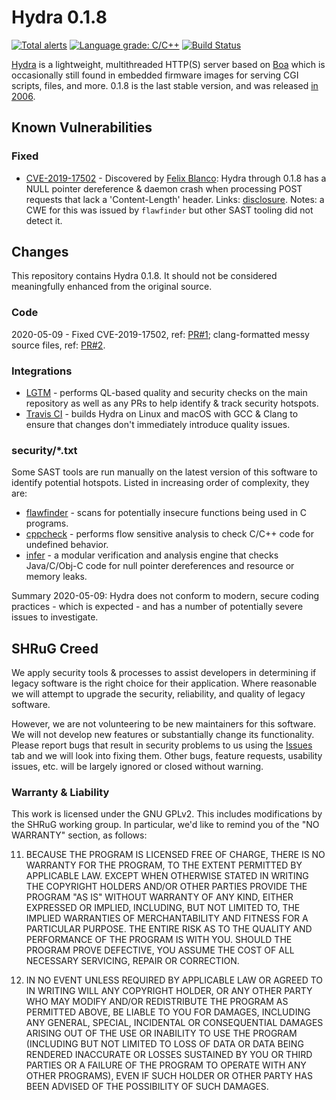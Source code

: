 # Hydra 0.1.8
[![Total alerts](https://img.shields.io/lgtm/alerts/g/shrugly/hydra-0.1.8.svg?logo=lgtm&logoWidth=18)](https://lgtm.com/projects/g/shrugly/hydra-0.1.8/alerts/)
[![Language grade: C/C++](https://img.shields.io/lgtm/grade/cpp/g/shrugly/hydra-0.1.8.svg?logo=lgtm&logoWidth=18)](https://lgtm.com/projects/g/shrugly/hydra-0.1.8/context:cpp)
[![Build Status](https://travis-ci.org/shrugly/hydra-0.1.8.svg?branch=master)](https://travis-ci.org/shrugly/hydra-0.1.8)

[Hydra](http://hydra.hellug.gr/) is a lightweight, multithreaded HTTP(S) server based on [Boa](https://github.com/shrugly/boa-0.94.13) which is occasionally still found in embedded firmware images for serving CGI scripts, files, and more. 0.1.8 is the last stable version, and was released [in 2006](http://hydra.hellug.gr/download/).

## Known Vulnerabilities

### Fixed
- [CVE-2019-17502](https://www.cvedetails.com/cve/CVE-2019-17502/) - Discovered by [Felix Blanco](https://github.com/fxb6476): Hydra through 0.1.8 has a NULL pointer dereference & daemon crash when processing POST requests that lack a 'Content-Length' header. Links: [disclosure](https://gist.github.com/fxb6476/0b9883a88ff2ca40de46a8469834e16c). Notes: a CWE for this was issued by `flawfinder` but other SAST tooling did not detect it.

## Changes

This repository contains Hydra 0.1.8. It should not be considered meaningfully enhanced from the original source.

### Code

2020-05-09 - Fixed CVE-2019-17502, ref: [PR#1](https://github.com/shrugly/hydra-0.1.8/pull/1); clang-formatted messy source files, ref: [PR#2](https://github.com/shrugly/hydra-0.1.8/pull/2).

### Integrations

- [LGTM](https://lgtm.com/) - performs QL-based quality and security checks on the main repository as well as any PRs to help identify & track security hotspots.
- [Travis CI](https://travis-ci.org/) - builds Hydra on Linux and macOS with GCC & Clang to ensure that changes don't immediately introduce quality issues.

### security/*.txt

Some SAST tools are run manually on the latest version of this software to identify potential hotspots. Listed in increasing order of complexity, they are:
* [flawfinder](https://dwheeler.com/flawfinder/) - scans for potentially insecure functions being used in C programs.
* [cppcheck](http://cppcheck.sourceforge.net/) - performs flow sensitive analysis to check C/C++ code for undefined behavior.
* [infer](https://fbinfer.com/) - a modular verification and analysis engine that checks Java/C/Obj-C code for null pointer dereferences and resource or memory leaks.

Summary 2020-05-09: Hydra does not conform to modern, secure coding practices - which is expected - and has a number of potentially severe issues to investigate.

## SHRuG Creed

We apply security tools & processes to assist developers in determining if legacy software is the right choice for their application. Where reasonable we will attempt to upgrade the security, reliability, and quality of legacy software.

However, we are not volunteering to be new maintainers for this software. We will not develop new features or substantially change its functionality. Please report bugs that result in security problems to us using the [Issues](https://github.com/shrugly/hydra-0.1.8/issues) tab and we will look into fixing them. Other bugs, feature requests, usability issues, etc. will be largely ignored or closed without warning.

### Warranty & Liability

This work is licensed under the GNU GPLv2. This includes modifications by the SHRuG working group. In particular, we'd like to remind you of the "NO WARRANTY" section, as follows:

11. BECAUSE THE PROGRAM IS LICENSED FREE OF CHARGE, THERE IS NO WARRANTY FOR THE PROGRAM, TO THE EXTENT PERMITTED BY APPLICABLE LAW. EXCEPT WHEN OTHERWISE STATED IN WRITING THE COPYRIGHT HOLDERS AND/OR OTHER PARTIES PROVIDE THE PROGRAM "AS IS" WITHOUT WARRANTY OF ANY KIND, EITHER EXPRESSED OR IMPLIED, INCLUDING, BUT NOT LIMITED TO, THE IMPLIED WARRANTIES OF MERCHANTABILITY AND FITNESS FOR A PARTICULAR PURPOSE. THE ENTIRE RISK AS TO THE QUALITY AND PERFORMANCE OF THE PROGRAM IS WITH YOU. SHOULD THE PROGRAM PROVE DEFECTIVE, YOU ASSUME THE COST OF ALL NECESSARY SERVICING, REPAIR OR CORRECTION.

12. IN NO EVENT UNLESS REQUIRED BY APPLICABLE LAW OR AGREED TO IN WRITING WILL ANY COPYRIGHT HOLDER, OR ANY OTHER PARTY WHO MAY MODIFY AND/OR REDISTRIBUTE THE PROGRAM AS PERMITTED ABOVE, BE LIABLE TO YOU FOR DAMAGES, INCLUDING ANY GENERAL, SPECIAL, INCIDENTAL OR CONSEQUENTIAL DAMAGES ARISING OUT OF THE USE OR INABILITY TO USE THE PROGRAM (INCLUDING BUT NOT LIMITED TO LOSS OF DATA OR DATA BEING RENDERED INACCURATE OR LOSSES SUSTAINED BY YOU OR THIRD PARTIES OR A FAILURE OF THE PROGRAM TO OPERATE WITH ANY OTHER PROGRAMS), EVEN IF SUCH HOLDER OR OTHER PARTY HAS BEEN ADVISED OF THE POSSIBILITY OF SUCH DAMAGES.